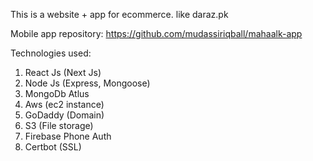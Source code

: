 
This is a website + app for ecommerce.
like daraz.pk

Mobile app repository: https://github.com/mudassiriqball/mahaalk-app

Technologies used:
 1) React Js (Next Js)
 2) Node Js (Express, Mongoose)
 3) MongoDb Atlus
 4) Aws (ec2 instance)
 5) GoDaddy (Domain)
 6) S3 (File storage)
 7) Firebase Phone Auth
 8) Certbot (SSL)
 
 
 
